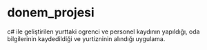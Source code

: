 # donem_projesi
 c# ile geliştirilen yurttaki ogrenci ve personel kaydının yapıldığı, oda bilgilerinin kaydedildiği ve yurtizninin alındığı uygulama.

